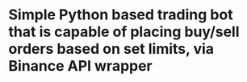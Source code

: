 # Simple Python based trading bot that is capable of placing buy/sell orders based on set limits, via Binance API wrapper
